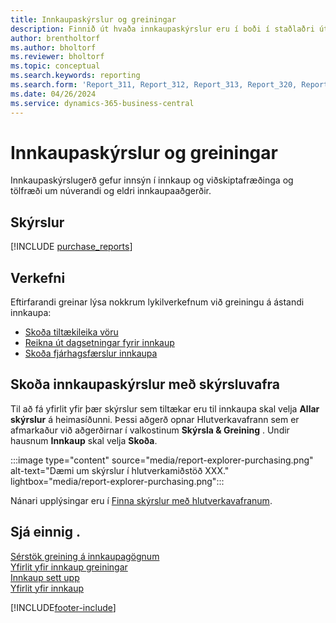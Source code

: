 ```yaml
---
title: Innkaupaskýrslur og greiningar
description: Finnið út hvaða innkaupaskýrslur eru í boði í staðlaðri útgáfu Business Central til að halda utan um reksturinn.
author: brentholtorf
ms.author: bholtorf
ms.reviewer: bholtorf
ms.topic: conceptual
ms.search.keywords: reporting
ms.search.form: 'Report_311, Report_312, Report_313, Report_320, Report_709, Report_707, Report_709, Report_714, Report_716, Report_720'
ms.date: 04/26/2024
ms.service: dynamics-365-business-central
---
```

# Innkaupaskýrslur og greiningar

Innkaupaskýrslugerð gefur innsýn í innkaup og viðskiptafræðinga og tölfræði um núverandi og eldri innkaupaaðgerðir.  

## Skýrslur

[!INCLUDE [purchase_reports](includes/purchase-reports-include.md)]

## Verkefni

Eftirfarandi greinar lýsa nokkrum lykilverkefnum við greiningu á ástandi innkaupa:

- [Skoða tiltækileika vöru](inventory-how-availability-overview.md)  
- [Reikna út dagsetningar fyrir innkaup](purchasing-date-calculation-for-purchases.md)
- [Skoða fjárhagsfærslur innkaupa](purchasing-how-record-purchases.md#viewing-ledger-entries)

## Skoða innkaupaskýrslur með skýrsluvafra

Til að fá yfirlit yfir þær skýrslur sem tiltækar eru til innkaupa skal velja **Allar skýrslur** á heimasíðunni. Þessi aðgerð opnar Hlutverkavafrann sem er afmarkaður við aðgerðirnar í valkostinum **Skýrsla & Greining** . Undir hausnum **Innkaup** skal velja **Skoða**.

:::image type="content" source="media/report-explorer-purchasing.png" alt-text="Dæmi um skýrslur í hlutverkamiðstöð XXX." lightbox="media/report-explorer-purchasing.png":::

Nánari upplýsingar eru í [Finna skýrslur með hlutverkavafranum](ui-role-explorer.md). 

## Sjá einnig .

[Sérstök greining á innkaupagögnum](ad-hoc-analysis-purchasing.md)  
[Yfirlit yfir innkaup greiningar](purchasing-analytics-overview.md)   
[Innkaup sett upp](purchasing-setup-purchasing.md)  
[Yfirlit yfir innkaup](purchasing-manage-purchasing.md)  

[!INCLUDE[footer-include](includes/footer-banner.md)]
